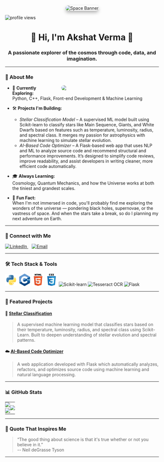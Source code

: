 
<div align="center">
    <img src="https://www.mub.eps.manchester.ac.uk/science-engineering/wp-content/uploads/sites/59/2022/03/Black-hole-banner.jpg" alt="Space Banner" width="1100" style="border-radius: 12px; box-shadow: 0 6px 12px rgba(0,0,0,0.3);"/>
</div>

<p align="left">
  <img src="https://komarev.com/ghpvc/?username=Akshat17400560&label=Profile%20views&color=0e75b6&style=flat" alt="profile views" />
</p>

<h1 align="center">🚀 Hi, I'm Akshat Verma 👋</h1>

<h3 align="center">A passionate explorer of the cosmos through code, data, and imagination.</h3>

---

### 🌌 About Me

<img align="right" src="https://media.giphy.com/media/3o7btPCcdNniyf0ArS/giphy.gif" width="320" style="border-radius: 12px; margin-left: 15px;"/>

- 🔭 **Currently Exploring:**  
  Python, C++, Flask, Front-end Development & Machine Learning  
- 🛠️ **Projects I'm Building:**  
  - *Stellar Classification Model* – A supervised ML model built using Scikit-learn to classify stars like Main Sequence, Giants, and White Dwarfs based on features such as temperature, luminosity, radius, and spectral class. It merges my passion for astrophysics with machine learning to simulate stellar evolution.  
  - *AI-Based Code Optimizer* – A Flask-based web app that uses NLP and ML to analyze source code and recommend structural and performance improvements. It’s designed to simplify code reviews, improve readability, and assist developers in writing cleaner, more efficient code automatically.
 
- 🎓 **Always Learning:**  
  Cosmology, Quantum Mechanics, and how the Universe works at both the tiniest and grandest scales.  
- 🌠 **Fun Fact:**  
  When I'm not immersed in code, you'll probably find me exploring the wonders of the universe — pondering black holes, supernovae, or the vastness of space. And when the stars take a break, so do I planning my next adventure on Earth.

---

### 🔗 Connect with Me

<p align="left">
  <a href="https://www.linkedin.com/in/akshat-verma-1ab99b223/" target="_blank">
    <img src="https://cdn-icons-png.flaticon.com/512/174/174857.png" alt="LinkedIn" height="30" width="30"/>
  </a>
  &nbsp;&nbsp;
  <a href="mailto:akshatverma2708@gmail.com" target="_blank">
    <img src="https://cdn-icons-png.flaticon.com/512/732/732200.png" alt="Email" height="30" width="30"/>
  </a>
</p>

---

### 🛠️ Tech Stack & Tools

<p>
  <img src="https://raw.githubusercontent.com/devicons/devicon/master/icons/python/python-original.svg" width="40" alt="Python"/>
  <img src="https://raw.githubusercontent.com/devicons/devicon/master/icons/cplusplus/cplusplus-original.svg" width="40" alt="C++"/>
  <img src="https://raw.githubusercontent.com/devicons/devicon/master/icons/html5/html5-original-wordmark.svg" width="40" alt="HTML"/>
  <img src="https://raw.githubusercontent.com/devicons/devicon/master/icons/css3/css3-original-wordmark.svg" width="40" alt="CSS"/>
  <img src="https://scikit-learn.org/stable/_static/scikit-learn-logo-small.png" width="90" alt="Scikit-learn"/>
  <img src="https://www.outsystems.com/Forge_CW/_image.aspx/Q8LvY--6WakOw9afDCuuGfyi8SnPCgmeaGDl3TZaUx4=/tesseractocr-2023-01-04%2000-00-00-2025-03-12%2014-11-47" width="40" alt="Tesseract OCR"/>
  <img src="https://encrypted-tbn0.gstatic.com/images?q=tbn:ANd9GcQyr0PCnTjl_fdos4TNpbfkDMlXkGlLeZ5hKA&s" width="60" alt="Flask"/>
</p>

---

### 🌟 Featured Projects

#### 🚀 [Stellar Classification](https://github.com/Akshat17400560/Space-Science-Projects-Akshat-Verma)
> A supervised machine learning model that classifies stars based on their temperature, luminosity, radius, and spectral class using Scikit-Learn. Built to deepen understanding of stellar evolution and spectral patterns.

#### ☁️ [AI-Based Code Optimizer](https://github.com/Akshat17400560/AI-Based_CodeOptmizer)
> A web application developed with Flask which automatically analyzes, refactors, and optimizes source code using machine learning and natural language processing.

---

### 📊 GitHub Stats

<div align="center">
  <table cellspacing="0" cellpadding="0" style="border: none;">
    <tr>
      <td style="padding: 0;">
        <img src="https://github-readme-stats.vercel.app/api?username=Akshat17400560&show_icons=true&theme=default&border_radius=12&hide_border=true" height="250" />
      </td>
      <td style="padding: 0;" rowspan="2">
        <img src="https://github-readme-stats.vercel.app/api/top-langs?username=Akshat17400560&layout=compact&border_radius=12&hide_border=true" height="310" />
      </td>
    </tr>
    <tr>
      <td style="padding: 0; background-color: white;">
        <img src="https://github-readme-streak-stats.herokuapp.com/?user=Akshat17400560&hide_border=true" height="250"/>
      </td>
    </tr>
  </table>
</div>






---

### 🌠 Quote That Inspires Me

> “The good thing about science is that it's true whether or not you believe in it.”  
> -- Neil deGrasse Tyson

---

